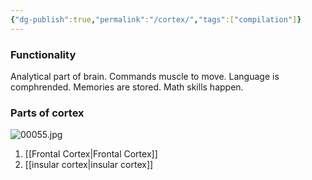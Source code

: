 ```yaml
---
{"dg-publish":true,"permalink":"/cortex/","tags":["compilation"]}
---
```


### Functionality
Analytical part of brain. 
Commands muscle to move. 
Language is comphrended.
Memories are stored.
Math skills happen. 
### Parts of cortex
![00055.jpg](/img/user/assets/00055.jpg)

1. [[Frontal Cortex\|Frontal Cortex]] 
2. [[insular cortex\|insular cortex]]
